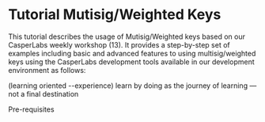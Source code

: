 Tutorial Mutisig/Weighted Keys
==============================

This tutorial describes the usage of Mutisig/Weighted keys based on our CasperLabs weekly workshop (13). It provides a step-by-step set of examples including basic and advanced features to using  multisig/weighted keys using the CasperLabs development tools available in our development environment as follows:
<!--(based on the workshop given by Medha Parlikar)-->

(learning oriented --experience) learn by doing as the journey of
learning — not a final destination




Pre-requisites